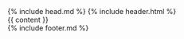 <!DOCTYPE html>
<html lang="{{ page.lang | default: site.lang | default: "en" }}">
  {% include head.md %}
  <body>
    {% include header.html %}
    <main>
      {{ content }}
    </main>
    {% include footer.md %}
  </body>
</html>
